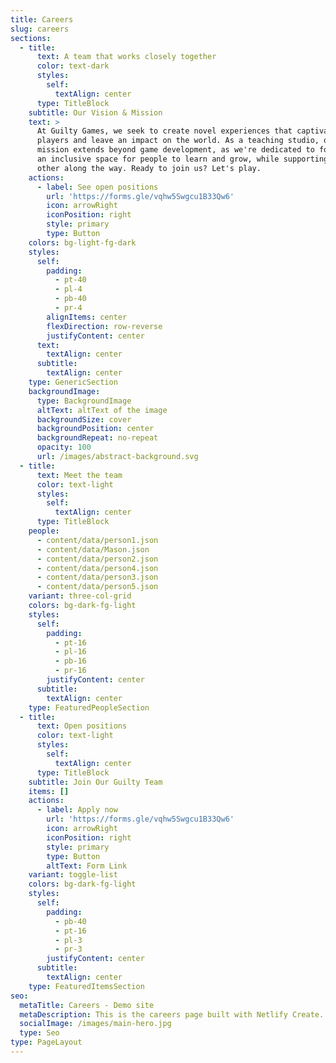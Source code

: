 ```yaml
---
title: Careers
slug: careers
sections:
  - title:
      text: A team that works closely together
      color: text-dark
      styles:
        self:
          textAlign: center
      type: TitleBlock
    subtitle: Our Vision & Mission
    text: >
      At Guilty Games, we seek to create novel experiences that captivate
      players and leave an impact on the world. As a teaching studio, our
      mission extends beyond game development, as we're dedicated to fostering
      an inclusive space for people to learn and grow, while supporting each
      other along the way. Ready to join us? Let's play.
    actions:
      - label: See open positions
        url: 'https://forms.gle/vqhw5Swgcu1B33Qw6'
        icon: arrowRight
        iconPosition: right
        style: primary
        type: Button
    colors: bg-light-fg-dark
    styles:
      self:
        padding:
          - pt-40
          - pl-4
          - pb-40
          - pr-4
        alignItems: center
        flexDirection: row-reverse
        justifyContent: center
      text:
        textAlign: center
      subtitle:
        textAlign: center
    type: GenericSection
    backgroundImage:
      type: BackgroundImage
      altText: altText of the image
      backgroundSize: cover
      backgroundPosition: center
      backgroundRepeat: no-repeat
      opacity: 100
      url: /images/abstract-background.svg
  - title:
      text: Meet the team
      color: text-light
      styles:
        self:
          textAlign: center
      type: TitleBlock
    people:
      - content/data/person1.json
      - content/data/Mason.json
      - content/data/person2.json
      - content/data/person4.json
      - content/data/person3.json
      - content/data/person5.json
    variant: three-col-grid
    colors: bg-dark-fg-light
    styles:
      self:
        padding:
          - pt-16
          - pl-16
          - pb-16
          - pr-16
        justifyContent: center
      subtitle:
        textAlign: center
    type: FeaturedPeopleSection
  - title:
      text: Open positions
      color: text-light
      styles:
        self:
          textAlign: center
      type: TitleBlock
    subtitle: Join Our Guilty Team
    items: []
    actions:
      - label: Apply now
        url: 'https://forms.gle/vqhw5Swgcu1B33Qw6'
        icon: arrowRight
        iconPosition: right
        style: primary
        type: Button
        altText: Form Link
    variant: toggle-list
    colors: bg-dark-fg-light
    styles:
      self:
        padding:
          - pb-40
          - pt-16
          - pl-3
          - pr-3
        justifyContent: center
      subtitle:
        textAlign: center
    type: FeaturedItemsSection
seo:
  metaTitle: Careers - Demo site
  metaDescription: This is the careers page built with Netlify Create.
  socialImage: /images/main-hero.jpg
  type: Seo
type: PageLayout
---
```

